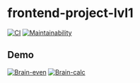 # frontend-project-lvl1

[![CI](https://github.com/azizmuradovar/frontend-project-lvl1/workflows/CI/badge.svg)](https://github.com/azizmuradovar/frontend-project-lvl1/actions)
[![Maintainability](https://api.codeclimate.com/v1/badges/a99a88d28ad37a79dbf6/maintainability)](https://codeclimate.com/github/codeclimate/codeclimate/maintainability)


## Demo
[![Brain-even](https://asciinema.org/a/UoqoXCmbN9DBFjUavkWy9UbW8.png)](https://asciinema.org/a/UoqoXCmbN9DBFjUavkWy9UbW8)
[![Brain-calc](https://asciinema.org/a/P6A6NbwLkc5Ma6Wdn854d3OGN.png)](https://asciinema.org/a/P6A6NbwLkc5Ma6Wdn854d3OGN)
